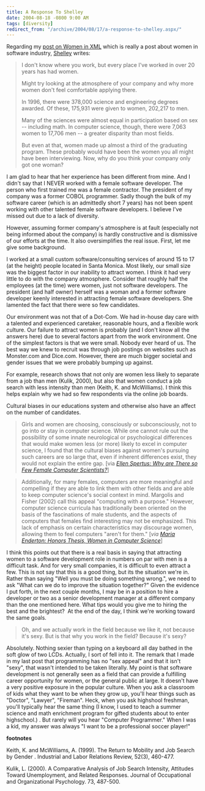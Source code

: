 ```yaml
---
title: A Response To Shelley
date: 2004-08-18 -0800 9:00 AM
tags: [diversity]
redirect_from: "/archive/2004/08/17/a-response-to-shelley.aspx/"
---
```


Regarding my [post on Women in XML](https://haacked.com/archive/2004/08/18/935.aspx) which is really a
post about women in software industry, [Shelley](http://weblog.burningbird.net/) writes:

> I don't know where you work, but every place I've worked in over 20
> years has had women.
> 
> Might try looking at the atmosphere of your company and why more women
> don't feel comfortable applying there.
> 
> In 1996, there were 378,000 science and engineering degrees awarded.
> Of these, 175,931 were given to women, 202,217 to men.
> 
> Many of the sciences were almost equal in participation based on sex
> -- including math. In computer science, though, there were 7,063 women
> to 17,706 men -- a greater disparity than most fields.
> 
> But even at that, women made up almost a third of the graduating
> program. These probably would have been the women you all might have
> been interviewing. Now, why do you think your company only got one
> woman?

I am glad to hear that her experience has been different from mine. And
I didn't say that I NEVER worked with a female software developer. The
person who first trained me was a female contractor. The president of my
company was a former COBOL programmer. Sadly though the bulk of my
software career (which is an admittedly short 7 years) has not been
spent working with other talented female software developers. I believe
I've missed out due to a lack of diversity.

However, assuming former company's atmosphere is at fault (especially
not being informed about the company) is hardly constructive and is
dismissive of our efforts at the time. It also oversimplifies the real
issue. First, let me give some background.

I worked at a small custom software/consulting services of around 15 to
17 (at the height) people located in Santa Monica. Most likely, our
small size was the biggest factor in our inability to attract women. I
think it had very little to do with the company atmosphere. Consider
that roughly half the employees (at the time) were women, just not
software developers. The president (and half owner) herself was a woman
and a former software developer keenly interested in attracting female
software developers. She lamented the fact that there were so few
candidates.

Our environment was not that of a Dot-Com. We had in-house day care with
a talented and experienced caretaker, reasonable hours, and a flexible
work culture. Our failure to attract women is probably (and I don't know
all the answers here) due to several factors apart from the work
environment. One of the simplest factors is that we were small. Nobody
ever heard of us. The best way we knew to recruit was through job
postings on websites such as Monster.com and Dice.com. However, there
are much bigger societal and gender issues that we were probably bumping
up against.

For example, research shows that not only are women less likely to
separate from a job than men (Kulik, 2000), but also that women conduct
a job search with less intensity than men (Keith, K. and McWilliams). I
think this helps explain why we had so few respondents via the online
job boards.

Cultural biases in our educations system and otherwise also have an
affect on the number of candidates.

> Girls and women are choosing, consciously or subconsciously, not to go
> into or stay in computer science. While one cannot rule out the
> possibility of some innate neurological or psychological differences
> that would make women less (or more) likely to excel in computer
> science, I found that the cultural biases against women's pursuing
> such careers are so large that, even if inherent differences exist,
> they would not explain the entire gap. [via *[Ellen Spertus: Why are
> There so Few Female Computer
> Scientists?](http://www.mills.edu/ACAD_INFO/MCS/SPERTUS/Gender/pap/node1.html)*]

> Additionally, for many females, computers are more meaningful and
> compelling if they are able to link them with other fields and are
> able to keep computer science's social context in mind. Margolis and
> Fisher (2002) call this appeal "computing with a purpose." However,
> computer science curricula has traditionally been oriented on the
> basis of the fascinations of male students, and the aspects of
> computers that females find interesting may not be emphasized. This
> lack of emphasis on certain characteristics may discourage women,
> allowing them to feel computers "aren't for them." [*via [Maria
> Enderton: Honors Thesis, Women in Computer
> Science](http://www.enderton.com/maria/honors/honors-double.pdf)*]

I think this points out that there is a real basis in saying that
attracting women to a software development role in numbers on par with
men is a difficult task. And for very small companies, it is difficult
to even attract a few. This is not say that this is a good thing, but
its the situation we're in. Rather than saying "Well you must be doing
something wrong.", we need to ask "What can we do to improve the
situation together?" Given the evidence I put forth, in the next couple
months, I may be in a position to hire a developer or two as a senior
development manager at a different company than the one mentioned here.
What tips would you give me to hiring the best and the brightest?  At
the end of the day, I think we're working toward the same goals.

> Oh, and we actually work in the field because we like it, not because
> it's sexy. But is that why you work in the field? Because it's sexy?

Absolutely. Nothing sexier than typing on a keyboard all day bathed in
the soft glow of two LCDs. Actually, I sort of fell into it. The remark
that I made in my last post that programming has no "sex appeal" and
that it isn't "sexy", that wasn't intended to be taken literally. My
point is that software development is not generally seen as a field that
can provide a fulfilling career opportunity for women, or the general
public at large. It doesn't have a very positive exposure in the popular
culture. When you ask a classroom of kids what they want to be when they
grow up, you'll hear things such as "Doctor", "Lawyer", "Fireman". Heck,
when you ask highshool freshman, you'll typically hear the same thing (I
know, I used to teach a summer science and math enrichment program for
gifted students about to enter highschool.) . But rarely will you hear
"Computer Programmer." When I was a kid, my answer was always "I want to
be a professional soccer player!"

**footnotes**

Keith, K. and McWilliams, A. (1999). The Return to Mobility and Job
Search by Gender . Industrial and Labor Relations Review, 52(3),
460-477.

Kulik, L. (2000). A Comparative Analysis of Job Search Intensity,
Attitudes Toward Unemployment, and Related Responses. Journal of
Occupational and Organizational Psychology. 73, 487-500.

